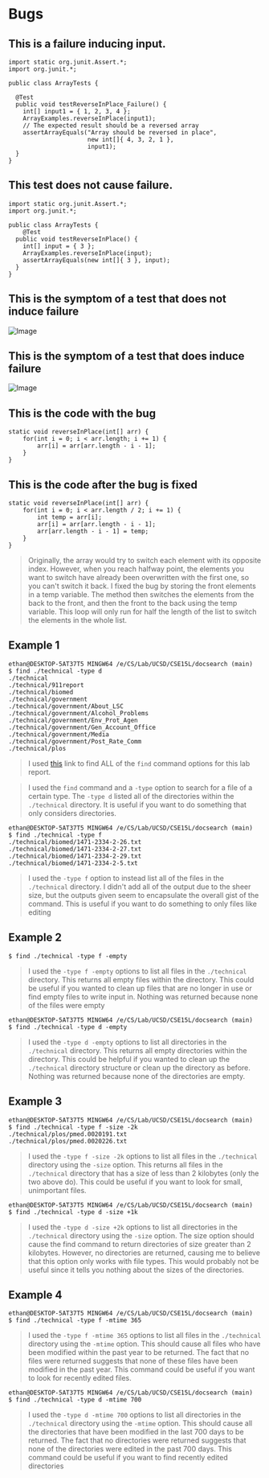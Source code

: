 # Bugs
## This is a failure inducing input.
```
import static org.junit.Assert.*;
import org.junit.*;

public class ArrayTests {
  
  @Test 
  public void testReverseInPlace_Failure() {
    int[] input1 = { 1, 2, 3, 4 };
    ArrayExamples.reverseInPlace(input1);
    // The expected result should be a reversed array
    assertArrayEquals("Array should be reversed in place", 
                      new int[]{ 4, 3, 2, 1 }, 
                      input1);
  }
}
```
## This test does not cause failure.
```
import static org.junit.Assert.*;
import org.junit.*;

public class ArrayTests {
	@Test
  public void testReverseInPlace() {
    int[] input = { 3 };
    ArrayExamples.reverseInPlace(input);
    assertArrayEquals(new int[]{ 3 }, input);
  }
}
```
## This is the symptom of a test that does not induce failure
![Image](https://imgur.com/V66ifYE.png)
## This is the symptom of a test that does induce failure
![Image](https://imgur.com/xgvtvyQ.png)
## This is the code with the bug
```
static void reverseInPlace(int[] arr) {
    for(int i = 0; i < arr.length; i += 1) {
        arr[i] = arr[arr.length - i - 1];
    }
}
```
## This is the code after the bug is fixed
```
static void reverseInPlace(int[] arr) {
    for(int i = 0; i < arr.length / 2; i += 1) {
        int temp = arr[i];
        arr[i] = arr[arr.length - i - 1];
        arr[arr.length - i - 1] = temp;
    }
}
```
> Originally, the array would try to switch each element with its opposite index. However, when you reach
> halfway point, the elements you want to switch have already been overwritten with the first one, so you
> can't switch it back. I fixed the bug by storing the front elements in a temp variable. The method then
> switches the elements from the back to the front, and then the front to the back using the temp variable.
> This loop will only run for half the length of the list to switch the elements in the whole list.

## Example 1
```
ethan@DESKTOP-5AT37T5 MINGW64 /e/CS/Lab/UCSD/CSE15L/docsearch (main)
$ find ./technical -type d
./technical
./technical/911report
./technical/biomed
./technical/government
./technical/government/About_LSC
./technical/government/Alcohol_Problems
./technical/government/Env_Prot_Agen
./technical/government/Gen_Account_Office
./technical/government/Media
./technical/government/Post_Rate_Comm
./technical/plos
```
> I used [this](https://man7.org/linux/man-pages/man1/find.1.html) link to find ALL of the ```find```
> command options for this lab report. 

> I used the ```find``` command and a ```-type``` option to search for a file of a certain type. The
> ```-type d``` listed all of the directories within the ```./technical``` directory. It is useful
> if you want to do something that only considers directories.

```
ethan@DESKTOP-5AT37T5 MINGW64 /e/CS/Lab/UCSD/CSE15L/docsearch (main)
$ find ./technical -type f
./technical/biomed/1471-2334-2-26.txt
./technical/biomed/1471-2334-2-27.txt
./technical/biomed/1471-2334-2-29.txt
./technical/biomed/1471-2334-2-5.txt
```

> I used the ```-type f``` option to instead list all of the files in the ```./technical``` directory.
> I didn't add all of the output due to the sheer size, but the outputs given seem to encapsulate the
> overall gist of the command. This is useful if you want to do something to only files like editing

## Example 2
```
$ find ./technical -type f -empty

```
> I used the ```-type f -empty``` options to list all files in the ```./technical``` directory.
> This returns all empty files within the directory. This could be useful if you wanted to clean up
> files that are no longer in use or find empty files to write input in. Nothing was returned because
> none of the files were empty

```
ethan@DESKTOP-5AT37T5 MINGW64 /e/CS/Lab/UCSD/CSE15L/docsearch (main)
$ find ./technical -type d -empty

```
> I used the ```-type d -empty``` options to list all directories in the ```./technical``` directory.
> This returns all empty directories within the directory. This could be helpful if you wanted to clean
> up the ```./technical``` directory structure or clean up the directory as before. Nothing was returned
> because none of the directories are empty.

## Example 3
```
ethan@DESKTOP-5AT37T5 MINGW64 /e/CS/Lab/UCSD/CSE15L/docsearch (main)
$ find ./technical -type f -size -2k
./technical/plos/pmed.0020191.txt
./technical/plos/pmed.0020226.txt
```
> I used the ```-type f -size -2k``` options to list all files in the ```./technical``` directory using the
> ```-size``` option. This returns all files in the ```./technical``` directory that has a size of less
> than 2 kilobytes (only the two above do). This could be useful if you want to look for small,
> unimportant files.

```
ethan@DESKTOP-5AT37T5 MINGW64 /e/CS/Lab/UCSD/CSE15L/docsearch (main)
$ find ./technical -type d -size +1k

```
> I used the ```-type d -size +2k``` options to list all directories in the ```./technical``` directory using the
> ```-size``` option. The size option should cause the find command to return directories of size greater than 2
> kilobytes. However, no directories are returned, causing me to believe that this option only works with file types.
> This would probably not be useful since it tells you nothing about the sizes of the directories.

## Example 4
```
ethan@DESKTOP-5AT37T5 MINGW64 /e/CS/Lab/UCSD/CSE15L/docsearch (main)
$ find ./technical -type f -mtime 365

```
> I used the ```-type f -mtime 365``` options to list all files in the ```./technical``` directory using the
> ```-mtime``` option. This should cause all files who have been modified within the past year to be returned.
> The fact that no files were returned suggests that none of these files have been modified in the past year. This
> command could be useful if you want to look for recently edited files.

```
ethan@DESKTOP-5AT37T5 MINGW64 /e/CS/Lab/UCSD/CSE15L/docsearch (main)
$ find ./technical -type d -mtime 700

```

> I used the ```-type d -mtime 700``` options to list all directories in the ```./technical``` directory
> using the ```-mtime``` option. This should cause all the directories that have been modified in the last
> 700 days to be returned. The fact that no directories were returned suggests that none of the directories
> were edited in the past 700 days. This command could be useful if you want to find recently edited directories
